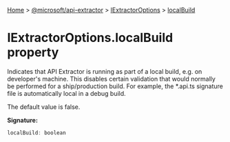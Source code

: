 [Home](./index) &gt; [@microsoft/api-extractor](api-extractor.md) &gt; [IExtractorOptions](api-extractor.iextractoroptions.md) &gt; [localBuild](api-extractor.iextractoroptions.localbuild.md)

# IExtractorOptions.localBuild property

Indicates that API Extractor is running as part of a local build, e.g. on developer's machine. This disables certain validation that would normally be performed for a ship/production build. For example, the \*.api.ts signature file is automatically local in a debug build. 

 The default value is false.

**Signature:**
```javascript
localBuild: boolean
```
